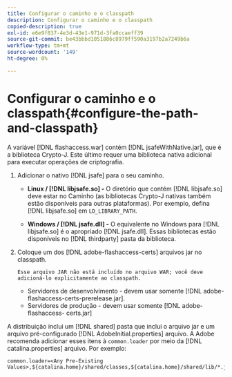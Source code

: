 ```yaml
---
title: Configurar o caminho e o classpath
description: Configurar o caminho e o classpath
copied-description: true
exl-id: e6e9f837-4e3d-43e1-971d-3fa0ccaeff39
source-git-commit: be43bbbd1051886c8979ff590a3197b2a7249b6a
workflow-type: tm+mt
source-wordcount: '149'
ht-degree: 0%

---
```


# Configurar o caminho e o classpath{#configure-the-path-and-classpath}

A variável [!DNL flashaccess.war] contém [!DNL jsafeWithNative.jar], que é a biblioteca Crypto-J. Este último requer uma biblioteca nativa adicional para executar operações de criptografia.

1. Adicionar o nativo [!DNL jsafe] para o seu caminho.

   * **Linux / [!DNL libjsafe.so] -** O diretório que contém [!DNL libjsafe.so] deve estar no Caminho (as bibliotecas Crypto-J nativas também estão disponíveis para outras plataformas). Por exemplo, defina [!DNL libjsafe.so] em `LD_LIBRARY_PATH`.

   * **Windows / [!DNL jsafe.dll] -** O equivalente no Windows para [!DNL libjsafe.so] é o apropriado [!DNL jsafe.dll].
   Essas bibliotecas estão disponíveis no [!DNL thirdparty] pasta da biblioteca.
1. Coloque um dos [!DNL adobe-flashaccess-certs] arquivos jar no classpath.

       Esse arquivo JAR não está incluído no arquivo WAR; você deve adicioná-lo explicitamente ao classpath.
   
   * Servidores de desenvolvimento - devem usar somente [!DNL adobe-flashaccess-certs-prerelease.jar].
   * Servidores de produção - devem usar somente [!DNL adobe-flashaccess- certs.jar]

A distribuição inclui um [!DNL shared] pasta que inclui o arquivo jar e um arquivo pré-configurado [!DNL AdobeInitial.properties] arquivo. A Adobe recomenda adicionar esses itens à `common.loader` por meio da [!DNL catalina.properties] arquivo. Por exemplo:

```
common.loader=<Any Pre-Existing Values>,${catalina.home}/shared/classes,${catalina.home}/shared/lib/*.jar
```
